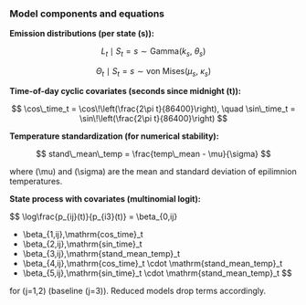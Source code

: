 ### Model components and equations

**Emission distributions (per state \(s\)):**

$$
L_t \mid S_t=s \sim \mathrm{Gamma}(k_s,\ \theta_s)
$$

$$
\Theta_t \mid S_t=s \sim \mathrm{von\ Mises}(\mu_s,\ \kappa_s)
$$

**Time-of-day cyclic covariates (seconds since midnight \(t\)):**

$$
\cos\_time_t = \cos\!\left(\frac{2\pi t}{86400}\right), \quad
\sin\_time_t = \sin\!\left(\frac{2\pi t}{86400}\right)
$$

**Temperature standardization (for numerical stability):**

$$
stand\_mean\_temp = \frac{temp\_mean - \mu}{\sigma}
$$

where \(\mu\) and \(\sigma\) are the mean and standard deviation of epilimnion temperatures.

**State process with covariates (multinomial logit):**

$$
\log\frac{p_{ij}(t)}{p_{i3}(t)} =
\beta_{0,ij}
+ \beta_{1,ij}\,\mathrm{cos\_time}_t
+ \beta_{2,ij}\,\mathrm{sin\_time}_t
+ \beta_{3,ij}\,\mathrm{stand\_mean\_temp}_t
+ \beta_{4,ij}\,\mathrm{cos\_time}_t \cdot \mathrm{stand\_mean\_temp}_t
+ \beta_{5,ij}\,\mathrm{sin\_time}_t \cdot \mathrm{stand\_mean\_temp}_t
$$

for \(j=1,2\) (baseline \(j=3\)). Reduced models drop terms accordingly.
